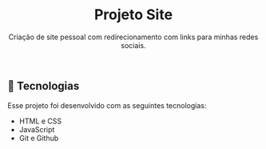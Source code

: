<h1 align="center"> Projeto Site </h1>

<p align="center">
Criação de site pessoal com redirecionamento com links para minhas redes sociais.
</a>
</p>
<br>

## 🚀 Tecnologias

Esse projeto foi desenvolvido com as seguintes tecnologias:

- HTML e CSS
- JavaScript
- Git e Github
